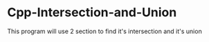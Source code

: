 # Cpp-Intersection-and-Union
This program will use 2 section to find it's intersection and it's union
